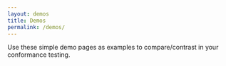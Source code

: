 ```yaml
---
layout: demos
title: Demos
permalink: /demos/
---
```


Use these simple demo pages as examples to compare/contrast in your conformance testing.